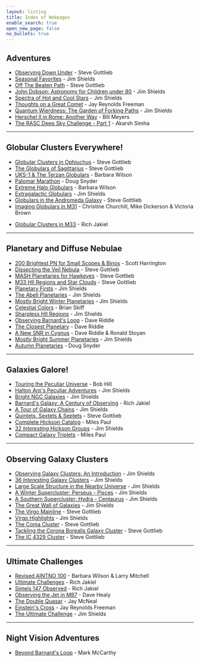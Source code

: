 ```yaml
---
layout: listing
title: Index of Webpages
enable_search: true
open_new_page: false
no_bullets: true
---
```


## Adventures
* [Observing Down Under](soglob.htm) - Steve Gottlieb
* [Seasonal Favorites](favorites.htm) - Jim Shields
* [Off The Beaten Path](offpath.htm) - Steve Gottlieb
* [John Dobson: Astronomy for Children under 80](dobson.htm) - Jim Shields
* [Spectra of Hot and Cool Stars](spectra.htm) - Jim Shields
* [Thoughts on a Great Comet](comet.htm) - Jay Reynolds Freeman
* [Quantum Wierdness: The Garden of Forking Paths](paths.htm) - Jim Shields
* [Herschel II in Rome: Another Way](rome.htm) - Bill Meyers
* [The RASC Deep Sky Challenge - Part 1](RASC-Part1.html) - Akarsh Simha

----

## Globular Clusters Everywhere!

* [Globular Clusters in Ophiuchus](gcoph.htm) - Steve Gottlieb
* [The Globulars of Sagittarius](gcsgr.htm) - Steve Gottlieb
* [UKS-1 & The Terzan Globulars](obscure.htm) - Barbara Wilson
* [Palomar Marathon](palglob.htm) - Doug Snyder
* [Extreme Halo Globulars](obscure2.htm) - Barbara Wilson
* [Extragalactic Globulars](gcextra.htm) - Jim Shields
* [Globulars in the Andromeda Galaxy](gcm31.htm) - Steve Gottlieb
* [Imaging Globulars in M31](gcm31ccd.htm) - Christine Churchill, Mike Dickerson & Victoria Brown
<!--<a href="M31%20GC%20Project%20-%20Harrington.zip">Scott Harrington's M31 Globulars 7.8 MB zip file</a>-->
* [Globular Clusters in M33](gcm33.htm) - Rich Jakiel

----

## Planetary and Diffuse Nebulae

* [200 Brightest PN for Small Scopes & Binos](100%2B%20brightest%20PN.pdf) - Scott Harrington
* [Dissecting the Veil Nebula](Dissecting%20the%20Veil%20Nebula.html) - Steve Gottlieb
* [MASH Planetaries for Hawkeyes](MASH.Planetaries.html) - Steve Gottlieb
* [M33 HII Regions and Star Clouds](M33.HII-Star.Clouds.html) - Steve Gottlieb
* [Planetary Firsts](pnfirsts.htm) - Jim Shields
* [The Abell Planetaries](abellpn.htm) - Jim Shields
* [Mostly Bright Winter Planetaries](pnwinter.htm) - Jim Shields
* [Celestial Colors](colors.htm) - Brian Skiff
* [Sharpless HII Regions](sharp.htm) - Jim Shields
* [Observing Barnard's Loop](sh2276.htm) - Dave Riddle
* [The Closest Planetary](sh2216.htm) - Dave Riddle
* [A New SNR in Cygnus](sh2091.htm) - Dave Riddle & Ronald Stoyan
* [Mostly Bright Summer Planetaries](pnsummer.htm) - Jim Shields
* [Autumn Planetaries](pnfall.htm) - Doug Snyder

----

## Galaxies Galore!

* [Touring the Peculiar Universe](peculspr.htm) - Bob Hill
* [Halton Arp's Peculiar Adventures](arpintro.htm) - Jim Shields
* [Bright NGC Galaxies](ngcgal.htm) - Jim Shields
* [Barnard's Galaxy: A Century of Observing](barnard.htm) - Rich Jakiel
* [A Tour of Galaxy Chains](chains.htm) - Jim Shields
* [Quintets, Sextets & Septets](hickson.htm) - Steve Gottlieb
* [Complete Hickson Catalog](hickcatalog.htm) - Miles Paul
* [32 _Interesting_ Hickson Groups](hicklist.htm) - Jim Shields
* [Compact Galaxy Triplets](triplets.htm) - Miles Paul

----

## Observing Galaxy Clusters

* [Observing Galaxy Clusters: An Introduction](agcintro.htm) - Jim Shields
* [36 _Interesting_ Galaxy Clusters](agctable.htm) - Jim Shields
* [Large Scale Structure in the Nearby Universe](supermap.htm) - Jim Shields
* [A Winter Supercluster: Perseus - Pisces](supercl.htm) - Jim Shields
* [A Southern Supercluster: Hydra - Centaurus](superso.htm) - Jim Shields
* [The Great Wall of Galaxies](grtwall.htm) - Jim Shields
* [The Virgo Mainline](virgo.htm) - Steve Gottlieb
* [Virgo Highlights](virlites.htm) - Jim Shields
* [The Coma Cluster](agc1656ch.htm) - Steve Gottlieb
* [Tackling the Corona Borealis Galaxy Cluster](agc2065.htm) - Steve Gottlieb
* [The IC 4329 Cluster](ic4329.htm) - Steve Gottlieb

----

## Ultimate Challenges

* [Revised AINTNO 100](aintno.htm) - Barbara Wilson & Larry Mitchell
* [Ultimate Challenges](ultimate.htm) - Rich Jakiel
* [Simeis 147 Observed](s147.htm) - Rich Jakiel
* [Observing the Jet in M87](m87jet.htm) - Dave Healy
* [The Double Quasar](dblqso.htm) - Jay McNeal
* [Einstein's Cross](crossobsrpt.htm) - Jay Reynolds Freeman
* [The Ultimate Challenge](hubble.htm) - Jim Shields

----

## Night Vision Adventures

* [Beyond Barnard's Loop](beyond_barnards.html) - Mark McCarthy
